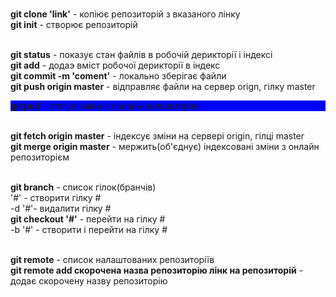 
<br>**git clone 'link'** - копіює репозиторій з вказаного лінку
<br>**git init** - створює репозиторій

<br>**git status** - показує стан файлів в робочій дерикторії і індексі
<br>**git add** - додаэ вміст робочої дерикторії в індекс
<br>**git commit -m 'coment'** - локально зберігає файли
<br>**git push origin master** - відправляє файли на сервер orign, гілку master
<br><div style="background-color:blue;">**git pull** - стягує зміни з онлайн репозиторію</div>

<br>**git fetch origin master** - індексує зміни на сервері origin, гілці master
<br>**git merge origin master** - мержить(об'єднує) індексовані зміни з онлайн репозиторієм

<br>**git branch** - список гілок(бранчів)
<br>'#' - створити гілку #
<br>-d '#'- видалити гілку #
<br>**git checkout '#'** - перейти на гілку #
<br>-b '#' - створити і перейти на гілку #

<br>**git remote** - список налаштованих репозиторіїв
<br>**git remote add скорочена назва репозиторію лінк на репозиторій** - додає скорочену назву репозиторію
